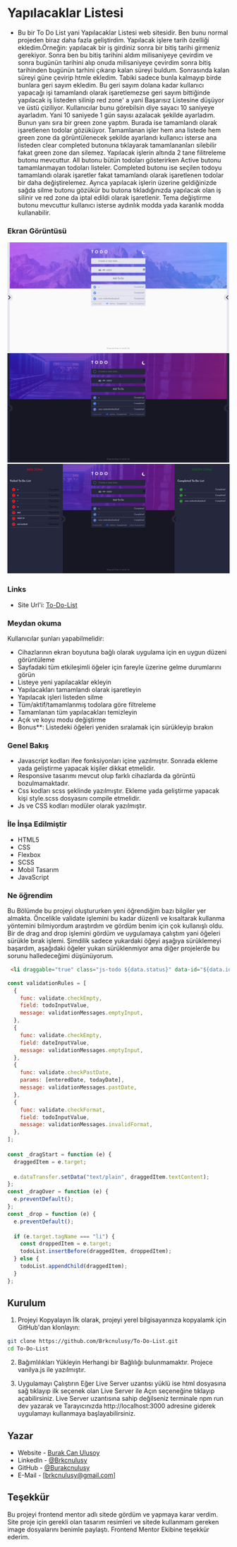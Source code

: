 # Yapılacaklar Listesi
- Bu bir To Do List yani Yapılacaklar Listesi web sitesidir. Ben bunu normal projeden biraz daha fazla geliştirdim. Yapılacak işlere tarih özelliği ekledim.Örneğin: yapılacak bir iş girdiniz sonra bir bitiş tarihi girmeniz gerekiyor. Sonra ben bu bitiş tarihini aldım milisaniyeye çevirdim ve sonra bugünün tarihini alıp onuda milisaniyeye çevirdim sonra bitiş tarihinden bugünün tarhini çıkarıp kalan süreyi buldum. Sonrasında kalan süreyi güne çevirip htmle ekledim. Tabiki sadece bunla kalmayıp birde bunlara geri sayım ekledim. Bu geri sayım dolana kadar kullanıcı yapacağı işi tamamlandı olarak işaretlemezse geri sayım bittiğinde yapılacak iş listeden silinip red zone' a yani Başarısız Listesine düşüyor ve üstü çiziliyor. Kullanıcılar bunu görebilsin diye sayacı 10 saniyeye ayarladım. Yani 10 saniyede 1 gün sayısı azalacak şekilde ayarladım. Bunun yanı sıra bir green zone yaptım. Burada ise tamamlandı olarak işaretlenen todolar gözüküyor. Tamamlanan işler hem ana listede hem green zone da görüntülenecek şekilde ayarlandı kullanıcı isterse ana listeden clear completed butonuna tıklayarak tamamlananları silebilir fakat green zone dan silemez. Yapılacak işlerin altında 2 tane filitreleme butonu mevcuttur. All butonu bütün todoları gösterirken Active butonu tamamlanmayan todoları listeler. Completed butonu ise seçilen todoyu tamamlandı olarak işaretler fakat tamamlandı olarak işaretlenen todolar bir daha değiştirelemez. Ayrıca yapılacak işlerin üzerine geldiğinizde sağda silme butonu gözükür bu butona tıkladığınızda yapılacak olan iş silinir ve red zone da iptal edildi olarak işaretlenir. Tema değiştirme butonu mevcuttur kullanıcı isterse aydınlık modda yada karanlık modda kullanabilir.

### Ekran Görüntüsü

![Ekran Görüntüsü](./assets/images/Ekran%20Alıntısı.png)
![Ekran Görüntüsü](./assets/images/Ekran%20Alıntısı1.png)
![Ekran Görüntüsü](./assets/images/Ekran%20Alıntısı2.png)

### Links

- Site Url'i: [To-Do-List]()

### Meydan okuma

Kullanıcılar şunları yapabilmelidir:

- Cihazlarının ekran boyutuna bağlı olarak uygulama için en uygun düzeni görüntüleme
- Sayfadaki tüm etkileşimli öğeler için fareyle üzerine gelme durumlarını görün
- Listeye yeni yapılacaklar ekleyin
- Yapılacakları tamamlandı olarak işaretleyin
- Yapılacak işleri listeden silme
- Tüm/aktif/tamamlanmış todolara göre filtreleme
- Tamamlanan tüm yapılacakları temizleyin
- Açık ve koyu modu değiştirme
- Bonus\*\*: Listedeki öğeleri yeniden sıralamak için sürükleyip bırakın

### Genel Bakış

- Javascript kodları ifee fonksiyonları içine yazılmıştır. Sonrada ekleme yada geliştirme yapacak kişiler dikkat etmelidir.
- Responsive tasarımı mevcut olup farklı cihazlarda da görüntü bozulmamaktadır.
- Css kodları scss şeklinde yazılmıştır. Ekleme yada geliştirme yapacak kişi style.scss dosyasını compile etmelidir.
- Js ve CSS kodları modüler olarak yazılmıştır.

### İle İnşa Edilmiştir

- HTML5
- CSS
- Flexbox
- SCSS
- Mobil Tasarım
- JavaScript

### Ne öğrendim
Bu Bölümde bu projeyi oluştururken yeni öğrendiğim bazı bilgiler yer almakta. Öncelikle validate işlemini bu kadar düzenli ve kısaltarak kullanma yöntemini bilmiyordum araştırdım ve gördüm benim için çok kullanışlı oldu. Bir de drag and drop işlemini gördüm ve uygulamaya çalıştım yani öğeleri sürükle bırak işlemi. Şimdilik sadece  yukardaki öğeyi aşağıya sürüklemeyi başardım, aşağıdaki öğeler yukarı sürüklenmiyor ama diğer projelerde bu sorunu halledeceğimi düşünüyorum.

```html
 <li draggable="true" class="js-todo ${data.status}" data-id="${data.id}"><li>
```

```js
const validationRules = [
  {
    func: validate.checkEmpty,
    field: todoInputValue,
    message: validationMessages.emptyInput,
  },
  {
    func: validate.checkEmpty,
    field: dateInputValue,
    message: validationMessages.emptyInput,
  },
  {
    func: validate.checkPastDate,
    params: [enteredDate, todayDate],
    message: validationMessages.pastDate,
  },
  {
    func: validate.checkFormat,
    field: todoInputValue,
    message: validationMessages.invalidFormat,
  },
];

const _dragStart = function (e) {
  draggedItem = e.target;

  e.dataTransfer.setData("text/plain", draggedItem.textContent);
};
const _dragOver = function (e) {
  e.preventDefault();
};
const _drop = function (e) {
  e.preventDefault();

  if (e.target.tagName === "li") {
    const droppedItem = e.target;
    todoList.insertBefore(draggedItem, droppedItem);
  } else {
    todoList.appendChild(draggedItem);
  }
};
```

## Kurulum

1. Projeyi Kopyalayın
   İlk olarak, projeyi yerel bilgisayarınıza kopyalamk için GitHub'dan klonlayın:

```bash
git clone https://github.com/Brkcnulusy/To-Do-List.git
cd To-Do-List

```

2. Bağımlılıkları Yükleyin
   Herhangi bir Bağlılığı bulunmamaktır. Projece vanilya.js ile yazılmıştır.

3. Uygulamayı Çalıştırın
   Eğer Live Server uzantısı yüklü ise html dosyasına sağ tıklayıp ilk seçenek olan Live Server ile Açın seçeneğine tıklayıp açabilirsiniz.
   Live Server uzantısına sahip değilseniz terminale npm run dev yazarak ve Tarayıcınızda http://localhost:3000 adresine giderek uygulamayı kullanmaya başlayabilirsiniz.

## Yazar

- Website - [Burak Can Ulusoy](https://mavifloravakfi.com/)
- LinkedIn - [@Brkcnulusy](https://www.linkedin.com/in/burak-can-ulusoy-375120272/)
- GitHub - [@Burakcnulusy](https://github.com/Brkcnulusy/)
- E-Mail - [brkcnulusy@gmail.com]

## Teşekkür

Bu projeyi frontend mentor adlı sitede gördüm ve yapmaya karar verdim. Site proje için gerekli olan tasarım resimleri ve sitede kullanmam gereken image dosyalarını benimle paylaştı. Frontend Mentor Ekibine teşekkür ederim.
